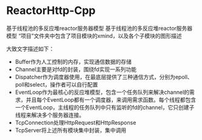 # ReactorHttp-Cpp
 基于线程池的多反应堆reactor服务器模型
 基于线程池的多反应堆reactor服务器模型
“项目”文件夹中包含了项目模块的xmind，以及各个子模块的图形描述


大致文字描述如下：

- Buffer作为人工控制的内存，实现通信数据的存储
- Channel主要是对fd的封装，围绕fd实现一系列功能
- Dispatcher作为调度器使用，在最底层提供了三种通信方式，分别为epoll、poll和select，操作者可以自行配置
- EventLoop作为最核心的反应堆模型，包含一个任务队列来解决channel的需求，并且每个EventLoop都有一个调度器，来调用需求函数。每个线程都包含一个EventLoop，主线程的任务队列中只有监听的fd的channel，它只创建子线程来解决多个服务器连接。
- TcpConnection处理HttpRequest和HttpResponse
- TcpServer将上述所有模块集中封装，集中调用
